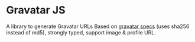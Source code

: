 # Gravatar JS

A library to generate Gravatar URLs Based on [gravatar specs](https://docs.gravatar.com/general/hash/) (uses sha256 instead of md5), strongly typed, support image & profile URL.
